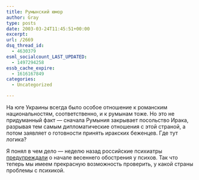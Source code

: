 ```yaml
---
title: Румынский юмор
author: Gray
type: posts
date: 2003-03-24T11:45:51+00:00
excerpt:
url: /2669
dsq_thread_id:
  - 4630379
esml_socialcount_LAST_UPDATED:
  - 1497294258
essb_cache_expire:
  - 1616167849
categories:
  - Uncategorized

---
```








На юге Украины всегда было особое отношение к романским национальностям, соответственно, и к румынам тоже. Но это не придуманный факт &#8212; сначала Румыния закрывает посольство Ирака, разрывая тем самым дипломатические отношения с этой страной, а потом заявляет о готовности принять иракских беженцев. Где тут логика?

Я понял в чем дело &#8212; неделю назад российские психиатры <a href="http://newsru.com/russia/17Mar2003/psicho.html" target="_blank">предупреждали</a> о начале весеннего обострения у психов. Так что теперь мы имеем прекрасную возможность проверить, у какой страны проблемы с психикой.